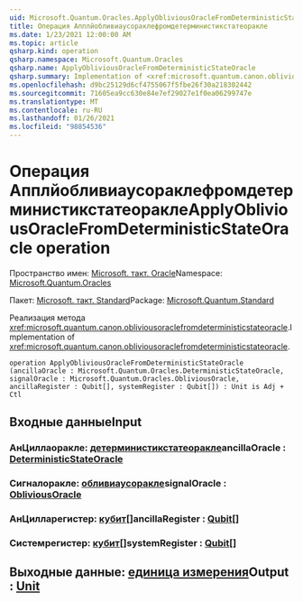 ```yaml
---
uid: Microsoft.Quantum.Oracles.ApplyObliviousOracleFromDeterministicStateOracle
title: Операция Апплйобливиаусораклефромдетерминистикстатеоракле
ms.date: 1/23/2021 12:00:00 AM
ms.topic: article
qsharp.kind: operation
qsharp.namespace: Microsoft.Quantum.Oracles
qsharp.name: ApplyObliviousOracleFromDeterministicStateOracle
qsharp.summary: Implementation of <xref:microsoft.quantum.canon.obliviousoraclefromdeterministicstateoracle>.
ms.openlocfilehash: d9bc25129d6cf4755067f5fbe26f30a218302442
ms.sourcegitcommit: 71605ea9cc630e84e7ef29027e1f0ea06299747e
ms.translationtype: MT
ms.contentlocale: ru-RU
ms.lasthandoff: 01/26/2021
ms.locfileid: "98854536"
---
```

# <a name="applyobliviousoraclefromdeterministicstateoracle-operation"></a><span data-ttu-id="09bc8-102">Операция Апплйобливиаусораклефромдетерминистикстатеоракле</span><span class="sxs-lookup"><span data-stu-id="09bc8-102">ApplyObliviousOracleFromDeterministicStateOracle operation</span></span>

<span data-ttu-id="09bc8-103">Пространство имен: [Microsoft. такт. Oracle](xref:Microsoft.Quantum.Oracles)</span><span class="sxs-lookup"><span data-stu-id="09bc8-103">Namespace: [Microsoft.Quantum.Oracles](xref:Microsoft.Quantum.Oracles)</span></span>

<span data-ttu-id="09bc8-104">Пакет: [Microsoft. такт. Standard](https://nuget.org/packages/Microsoft.Quantum.Standard)</span><span class="sxs-lookup"><span data-stu-id="09bc8-104">Package: [Microsoft.Quantum.Standard](https://nuget.org/packages/Microsoft.Quantum.Standard)</span></span>


<span data-ttu-id="09bc8-105">Реализация метода <xref:microsoft.quantum.canon.obliviousoraclefromdeterministicstateoracle>.</span><span class="sxs-lookup"><span data-stu-id="09bc8-105">Implementation of <xref:microsoft.quantum.canon.obliviousoraclefromdeterministicstateoracle>.</span></span>

```qsharp
operation ApplyObliviousOracleFromDeterministicStateOracle (ancillaOracle : Microsoft.Quantum.Oracles.DeterministicStateOracle, signalOracle : Microsoft.Quantum.Oracles.ObliviousOracle, ancillaRegister : Qubit[], systemRegister : Qubit[]) : Unit is Adj + Ctl
```


## <a name="input"></a><span data-ttu-id="09bc8-106">Входные данные</span><span class="sxs-lookup"><span data-stu-id="09bc8-106">Input</span></span>

### <a name="ancillaoracle--deterministicstateoracle"></a><span data-ttu-id="09bc8-107">АнЦиллаоракле: [детерминистикстатеоракле](xref:Microsoft.Quantum.Oracles.DeterministicStateOracle)</span><span class="sxs-lookup"><span data-stu-id="09bc8-107">ancillaOracle : [DeterministicStateOracle](xref:Microsoft.Quantum.Oracles.DeterministicStateOracle)</span></span>




### <a name="signaloracle--obliviousoracle"></a><span data-ttu-id="09bc8-108">Сигналоракле: [обливиаусоракле](xref:Microsoft.Quantum.Oracles.ObliviousOracle)</span><span class="sxs-lookup"><span data-stu-id="09bc8-108">signalOracle : [ObliviousOracle](xref:Microsoft.Quantum.Oracles.ObliviousOracle)</span></span>




### <a name="ancillaregister--qubit"></a><span data-ttu-id="09bc8-109">АнЦилларегистер: [кубит](xref:microsoft.quantum.lang-ref.qubit)[]</span><span class="sxs-lookup"><span data-stu-id="09bc8-109">ancillaRegister : [Qubit](xref:microsoft.quantum.lang-ref.qubit)[]</span></span>




### <a name="systemregister--qubit"></a><span data-ttu-id="09bc8-110">Системрегистер: [кубит](xref:microsoft.quantum.lang-ref.qubit)[]</span><span class="sxs-lookup"><span data-stu-id="09bc8-110">systemRegister : [Qubit](xref:microsoft.quantum.lang-ref.qubit)[]</span></span>





## <a name="output--unit"></a><span data-ttu-id="09bc8-111">Выходные данные: [единица измерения](xref:microsoft.quantum.lang-ref.unit)</span><span class="sxs-lookup"><span data-stu-id="09bc8-111">Output : [Unit](xref:microsoft.quantum.lang-ref.unit)</span></span>

